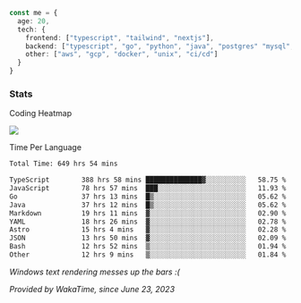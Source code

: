 ```ts
const me = {
  age: 20,
  tech: {
    frontend: ["typescript", "tailwind", "nextjs"],
    backend: ["typescript", "go", "python", "java", "postgres" "mysql", "redis"],
    other: ["aws", "gcp", "docker", "unix", "ci/cd"]
  }
}
```
### Stats

Coding Heatmap
 
<img src="https://wakatime.com/share/@dickey/75a000eb-7254-4d1a-890a-ae386a589cf1.svg"></img>
 
Time Per Language

<!--START_SECTION:waka-->

```txt
Total Time: 649 hrs 54 mins

TypeScript        388 hrs 58 mins ██████████████▓░░░░░░░░░░   58.75 %
JavaScript        78 hrs 57 mins  ███░░░░░░░░░░░░░░░░░░░░░░   11.93 %
Go                37 hrs 13 mins  █▒░░░░░░░░░░░░░░░░░░░░░░░   05.62 %
Java              37 hrs 12 mins  █▒░░░░░░░░░░░░░░░░░░░░░░░   05.62 %
Markdown          19 hrs 11 mins  ▓░░░░░░░░░░░░░░░░░░░░░░░░   02.90 %
YAML              18 hrs 26 mins  ▓░░░░░░░░░░░░░░░░░░░░░░░░   02.78 %
Astro             15 hrs 4 mins   ▓░░░░░░░░░░░░░░░░░░░░░░░░   02.28 %
JSON              13 hrs 50 mins  ▓░░░░░░░░░░░░░░░░░░░░░░░░   02.09 %
Bash              12 hrs 52 mins  ▒░░░░░░░░░░░░░░░░░░░░░░░░   01.94 %
Other             12 hrs 9 mins   ▒░░░░░░░░░░░░░░░░░░░░░░░░   01.84 %
```

<!--END_SECTION:waka-->

*Windows text rendering messes up the bars :(*

*Provided by WakaTime, since June 23, 2023*

